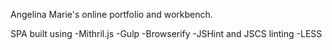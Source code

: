 Angelina Marie's online portfolio and workbench.

SPA built using
-Mithril.js
-Gulp
-Browserify
-JSHint and JSCS linting
-LESS



